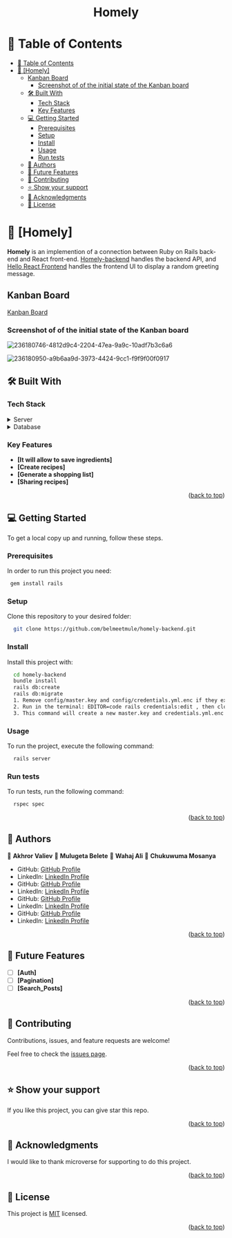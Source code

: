 <a name="readme-top"></a>

<div align="center">
  <!-- You are encouraged to replace this logo with your own! Otherwise you can also remove it. -->
 
  <br/>

  <h1><b>Homely</b></h1>

</div>

<!-- TABLE OF CONTENTS -->

# 📗 Table of Contents

- [📗 Table of Contents](#-table-of-contents)
- [📖 \[Homely\] ](#-homely-)
  - [Kanban Board](#kanban-board)
    - [Screenshot of of the initial state of the Kanban board](#screenshot-of-of-the-initial-state-of-the-kanban-board)
  - [🛠 Built With ](#-built-with-)
    - [Tech Stack ](#tech-stack-)
    - [Key Features ](#key-features-)
  - [💻 Getting Started ](#-getting-started-)
    - [Prerequisites](#prerequisites)
    - [Setup](#setup)
    - [Install](#install)
    - [Usage](#usage)
    - [Run tests](#run-tests)
  - [👥 Authors ](#-authors-)
  - [🔭 Future Features ](#-future-features-)
  - [🤝 Contributing ](#-contributing-)
  - [⭐️ Show your support ](#️-show-your-support-)
  - [🙏 Acknowledgments ](#-acknowledgments-)
  - [📝 License ](#-license-)

<!-- PROJECT DESCRIPTION -->

# 📖 [Homely] <a name="about-project"></a>

**Homely** is an implemention of a connection between Ruby on Rails back-end and React front-end. [Homely-backend](https://github.com/belmeetmule/homely-backend) handles the backend API, and [Hello React Frontend](https://github.com/Wahaj-Ali/homely-frontend) handles the frontend UI to display a random greeting message.

## Kanban Board 

[Kanban Board](https://github.com/belmeetmule/homely-backend/projects/1)

### Screenshot of of the initial state of the Kanban board

![236180746-4812d9c4-2204-47ea-9a9c-10adf7b3c6a6](https://github.com/Wahaj-Ali/homely-frontend/assets/111431787/abb081aa-114c-49fa-84e7-66e35cccd7ce)

![236180950-a9b6aa9d-3973-4424-9cc1-f9f9f00f0917](https://github.com/Wahaj-Ali/homely-frontend/assets/111431787/94bb4fe9-f4e0-41f6-bda8-46e35cebfc16)

## 🛠 Built With <a name="built-with"></a>

### Tech Stack <a name="tech-stack"></a>

<details>
  <summary>Server</summary>
  <ul>
    <li><a href="https://rubyonrails.org/">Ruby on Rails</a></li>
  </ul>
</details>

<details>
<summary>Database</summary>
  <ul>
    <li><a href="https://www.postgresql.org/">PostgreSQL</a></li>
  </ul>
</details>

<!-- Features -->

### Key Features <a name="key-features"></a>

- **[It will allow to save ingredients]**
- **[Create recipes]**
- **[Generate a shopping list]**
- **[Sharing recipes]**

<p align="right">(<a href="#readme-top">back to top</a>)</p>

<!-- LIVE DEMO -->

<!-- ## 🚀 Live Demo <a name="live-demo"></a>

> Add a link to your deployed project.

- [Live Demo Link](https://google.com)

<p align="right">(<a href="#readme-top">back to top</a>)</p> -->

<!-- GETTING STARTED -->

## 💻 Getting Started <a name="getting-started"></a>

To get a local copy up and running, follow these steps.

### Prerequisites

In order to run this project you need:

```sh
 gem install rails
```

### Setup

Clone this repository to your desired folder:

```sh
  git clone https://github.com/belmeetmule/homely-backend.git

```

### Install

Install this project with:

```sh
  cd homely-backend
  bundle install
  rails db:create
  rails db:migrate
  1. Remove config/master.key and config/credentials.yml.enc if they exist.
  2. Run in the terminal: EDITOR=code rails credentials:edit , then close the editor that opens.
  3. This command will create a new master.key and credentials.yml.enc if they do not exist.
```

### Usage

To run the project, execute the following command:

```sh
  rails server
```

### Run tests

To run tests, run the following command:

```sh
  rspec spec
```

<p align="right">(<a href="#readme-top">back to top</a>)</p>

<!-- AUTHORS -->

## 👥 Authors <a name="authors" />

👤 **Akhror Valiev**
👤 **Mulugeta Belete**
👤 **Wahaj Ali**
👤 **Chukuwuma Mosanya**

- GitHub: [GitHub Profile](https://github.com/akhror-valiev)
- LinkedIn: [LinkedIn Profile](https://www.linkedin.com/in/oshie/)
- GitHub: [GitHub Profile](https://github.com/akhror-valiev)
- LinkedIn: [LinkedIn Profile](https://www.linkedin.com/in/oshie/)
- GitHub: [GitHub Profile](https://github.com/akhror-valiev)
- LinkedIn: [LinkedIn Profile](https://www.linkedin.com/in/oshie/)
- GitHub: [GitHub Profile](https://github.com/akhror-valiev)
- LinkedIn: [LinkedIn Profile](https://www.linkedin.com/in/oshie/)

<p align="right">(<a href="#readme-top">back to top</a>)</p>

<!-- FUTURE FEATURES -->

## 🔭 Future Features <a name="future-features"></a>

- [ ] **[Auth]**
- [ ] **[Pagination]**
- [ ] **[Search_Posts]**

<p align="right">(<a href="#readme-top">back to top</a>)</p>

<!-- CONTRIBUTING -->

## 🤝 Contributing <a name="contributing"></a>

Contributions, issues, and feature requests are welcome!

Feel free to check the [issues page](https://github.com/Htetaungkyaw71/Blog-App/issues).

<p align="right">(<a href="#readme-top">back to top</a>)</p>

<!-- SUPPORT -->

## ⭐️ Show your support <a name="support"></a>

If you like this project, you can give star this repo.

<p align="right">(<a href="#readme-top">back to top</a>)</p>

<!-- ACKNOWLEDGEMENTS -->

## 🙏 Acknowledgments <a name="acknowledgements"></a>

I would like to thank microverse for supporting to do this project.

<p align="right">(<a href="#readme-top">back to top</a>)</p>

## 📝 License <a name="license"></a>

This project is [MIT](./MIT.md) licensed.

<p align="right">(<a href="#readme-top">back to top</a>)</p>
